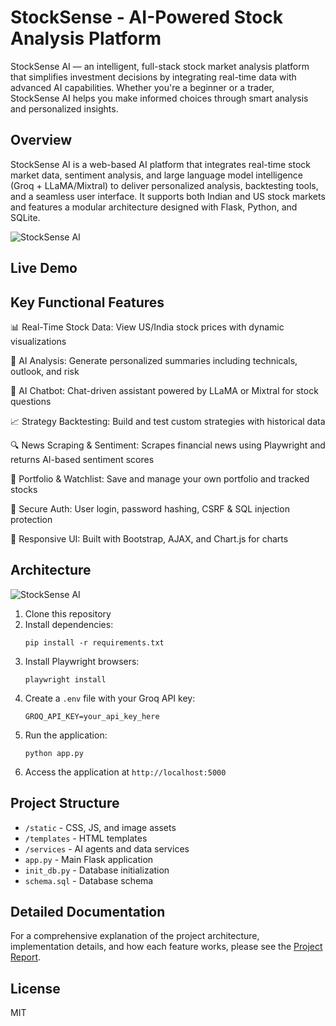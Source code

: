 # StockSense - AI-Powered Stock Analysis Platform

StockSense AI — an intelligent, full-stack stock market analysis platform that simplifies investment decisions by integrating real-time data with advanced AI capabilities. Whether you're a beginner or a trader, StockSense AI helps you make informed choices through smart analysis and personalized insights.

##  Overview

StockSense AI is a web-based AI platform that integrates real-time stock market data, sentiment analysis, and large language model intelligence (Groq + LLaMA/Mixtral) to deliver personalized analysis, backtesting tools, and a seamless user interface. It supports both Indian and US stock markets and features a modular architecture designed with Flask, Python, and SQLite.

![StockSense AI](https://i.ibb.co/7NVC0sv/Screenshot-2024-12-28-142055.png)

## Live Demo




##  Key Functional Features

📊 Real-Time Stock Data: View US/India stock prices with dynamic visualizations

🤖 AI Analysis: Generate personalized summaries including technicals, outlook, and risk

💬 AI Chatbot: Chat-driven assistant powered by LLaMA or Mixtral for stock questions

📈 Strategy Backtesting: Build and test custom strategies with historical data

🔍 News Scraping & Sentiment: Scrapes financial news using Playwright and returns AI-based sentiment scores

📂 Portfolio & Watchlist: Save and manage your own portfolio and tracked stocks

🔐 Secure Auth: User login, password hashing, CSRF & SQL injection protection

📱 Responsive UI: Built with Bootstrap, AJAX, and Chart.js for charts

##  Architecture
![StockSense AI](https://i.ibb.co/p6MngcY4/diagram-export-4-29-2025-4-29-50-PM.png)

1. Clone this repository
2. Install dependencies:
   ```
   pip install -r requirements.txt
   ```
3. Install Playwright browsers:
   ```
   playwright install
   ```
4. Create a `.env` file with your Groq API key:
   ```
   GROQ_API_KEY=your_api_key_here
   ```
5. Run the application:
   ```
   python app.py
   ```
6. Access the application at `http://localhost:5000`

## Project Structure

- `/static` - CSS, JS, and image assets
- `/templates` - HTML templates
- `/services` - AI agents and data services
- `app.py` - Main Flask application
- `init_db.py` - Database initialization
- `schema.sql` - Database schema

## Detailed Documentation

For a comprehensive explanation of the project architecture, implementation details, and how each feature works, please see the [Project Report](project_report.md).

## License

MIT
